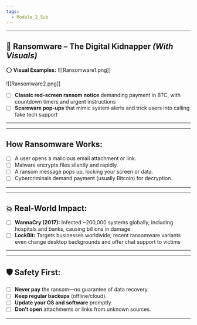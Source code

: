 ```yaml
---
tags:
  - Module_2_Sub
---
```

---

## 🔑 **Ransomware – The Digital Kidnapper** _(With Visuals)_

⭕ **Visual Examples:**
![[Ransomware1.png]]

![[Ransomware2.png]]

- [ ] **Classic red-screen ransom notice** demanding payment in BTC, with countdown timers and urgent instructions
- [ ] **Scareware pop-ups** that mimic system alerts and trick users into calling fake tech support

---


---

## **How Ransomware Works:**

- [ ] A user opens a malicious email attachment or link.
- [ ] Malware encrypts files silently and rapidly.
- [ ] A ransom message pops up, locking your screen or data.
- [ ] Cybercriminals demand payment (usually Bitcoin) for decryption.

---


---

##  💥 **Real-World Impact:**

- [ ] **WannaCry (2017):** Infected ~200,000 systems globally, including hospitals and banks, causing billions in damage
- [ ] **LockBit:** Targets businesses worldwide; recent ransomware variants even change desktop backgrounds and offer chat support to victims

---


---

## 🛡️ **Safety First:**

- [ ] **Never pay** the ransom—no guarantee of data recovery.
- [ ] **Keep regular backups** (offline/cloud).
- [ ] **Update your OS and software** promptly.
- [ ] **Don’t open** attachments or links from unknown sources.

---